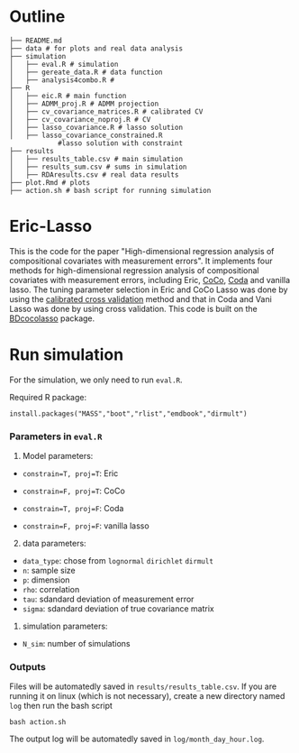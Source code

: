 # Outline

```
├── README.md
├── data # for plots and real data analysis
├── simulation
│   ├── eval.R # simulation
│   ├── gereate_data.R # data function
│   ├── analysis4combo.R # 
├── R
│   ├── eic.R # main function
│   ├── ADMM_proj.R # ADMM projection
│   ├── cv_covariance_matrices.R # calibrated CV
│   ├── cv_covariance_noproj.R # CV
│   ├── lasso_covariance.R # lasso solution
│   ├── lasso_covariance_constrained.R 
            #lasso solution with constraint
├── results
│   ├── results_table.csv # main simulation
│   ├── results_sum.csv # sums in simulation
│   ├── RDAresults.csv # real data results
├── plot.Rmd # plots
├── action.sh # bash script for running simulation

``````
# Eric-Lasso
This is the code for the paper "High-dimensional regression analysis of compositional covariates with measurement errors". It implements four methods for high-dimensional regression analysis of compositional covariates with measurement errors, including Eric, [CoCo](https://arxiv.org/pdf/1510.07123.pdf), [Coda](https://academic.oup.com/biomet/article/101/4/785/1775476) and vanilla lasso. The tuning parameter selection in Eric and CoCo Lasso was done by using the [calibrated cross validation](https://arxiv.org/pdf/1510.07123.pdf) method and that in Coda and Vani Lasso was done by using cross validation. 
This code is built on the [BDcocolasso](https://github.com/celiaescribe/BDcocolasso) package. 


# Run simulation

For the simulation, we only need to run `eval.R`.

Required R package:
```
install.packages("MASS","boot","rlist","emdbook","dirmult")
```
### Parameters in `eval.R`

1. Model parameters:

- `constrain=T, proj=T`: Eric

- `constrain=F, proj=T`: CoCo

- `constrain=T, proj=F`: Coda

- `constrain=F, proj=F`: vanilla lasso

2. data parameters:
- `data_type`: chose from `lognormal` `dirichlet` `dirmult`
- `n`: sample size
- `p`: dimension
- `rho`: correlation
- `tau`: sdandard deviation of measurement error
- `sigma`: sdandard deviation of true covariance matrix


1. simulation parameters:
- `N_sim`: number of simulations
  
### Outputs
Files will be automatedly saved in `results/results_table.csv`.
If you are running it on linux (which is not necessary), create a new directory named `log` then run the bash script
```
bash action.sh
```
The output log will be automatedly saved in `log/month_day_hour.log`.
